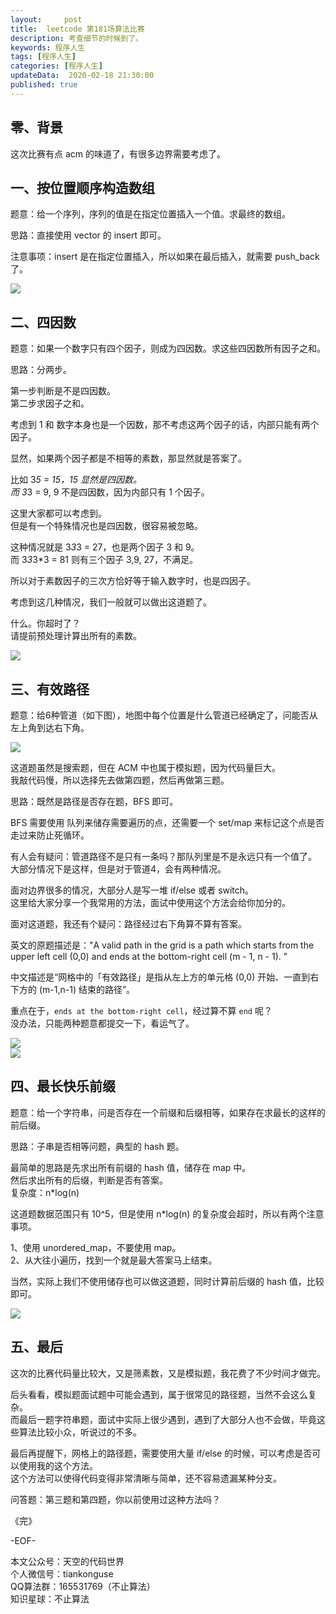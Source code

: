 ```yaml
---   
layout:     post  
title:  leetcode 第181场算法比赛  
description: 考查细节的时候到了。  
keywords: 程序人生  
tags: [程序人生]    
categories: [程序人生]  
updateData:  2020-02-18 21:30:00  
published: true  
---  
```



## 零、背景  


这次比赛有点 acm 的味道了，有很多边界需要考虑了。  


## 一、按位置顺序构造数组  


题意：给一个序列，序列的值是在指定位置插入一个值。求最终的数组。  


思路：直接使用 vector 的 insert 即可。  


注意事项：insert 是在指定位置插入，所以如果在最后插入，就需要 push\_back 了。  



![](http://res2020.tiankonguse.com/images/2020/03/22/001.png)  


## 二、四因数  


题意：如果一个数字只有四个因子，则成为四因数。求这些四因数所有因子之和。    


思路：分两步。  


第一步判断是不是四因数。  
第二步求因子之和。  


考虑到 1 和 数字本身也是一个因数，那不考虑这两个因子的话，内部只能有两个因子。 


显然，如果两个因子都是不相等的素数，那显然就是答案了。  


比如 3*5 = 15，15 显然是四因数。  
而 3*3 = 9, 9 不是四因数，因为内部只有 1 个因子。  


这里大家都可以考虑到。  
但是有一个特殊情况也是四因数，很容易被忽略。  


这种情况就是 3*3*3 = 27，也是两个因子 3 和 9。  
而 3*3*3*3 = 81 则有三个因子 3,9, 27，不满足。  


所以对于素数因子的三次方恰好等于输入数字时，也是四因子。  


考虑到这几种情况，我们一般就可以做出这道题了。  


什么。你超时了？  
请提前预处理计算出所有的素数。  



![](http://res2020.tiankonguse.com/images/2020/03/22/002.png)  


## 三、有效路径  


题意：给6种管道（如下图），地图中每个位置是什么管道已经确定了，问能否从左上角到达右下角。  



![](http://res2020.tiankonguse.com/images/2020/03/22/003.png)  


这道题虽然是搜索题，但在 ACM 中也属于模拟题，因为代码量巨大。  
我敲代码慢，所以选择先去做第四题，然后再做第三题。  


思路：既然是路径是否存在题，BFS 即可。  


BFS 需要使用 队列来储存需要遍历的点，还需要一个 set/map 来标记这个点是否走过来防止死循环。  


有人会有疑问：管道路径不是只有一条吗？那队列里是不是永远只有一个值了。  
大部分情况下是这样，但是对于管道4，会有两种情况。  


面对边界很多的情况，大部分人是写一堆 if/else 或者 switch。  
这里给大家分享一个我常用的方法，面试中使用这个方法会给你加分的。  


面对这道题，我还有个疑问：路径经过右下角算不算有答案。  



英文的原题描述是："A valid path in the grid is a path which starts from the upper left cell (0,0) and ends at the bottom-right cell (m - 1, n - 1). "  


中文描述是“网格中的「有效路径」是指从左上方的单元格 (0,0) 开始、一直到右下方的 (m-1,n-1) 结束的路径”。  



重点在于，`ends at the bottom-right cell`，经过算不算 `end` 呢？  
没办法，只能两种题意都提交一下，看运气了。




![](http://res2020.tiankonguse.com/images/2020/03/22/004.png)  
![](http://res2020.tiankonguse.com/images/2020/03/22/005.png)  


## 四、最长快乐前缀  


题意：给一个字符串，问是否存在一个前缀和后缀相等，如果存在求最长的这样的前后缀。  


思路：子串是否相等问题，典型的 hash 题。  


最简单的思路是先求出所有前缀的 hash 值，储存在 map 中。  
然后求出所有的后缀，判断是否有答案。  
复杂度：n*log(n)  


这道题数据范围只有 10^5，但是使用 n*log(n) 的复杂度会超时，所以有两个注意事项。  


1、使用 unordered\_map，不要使用 map。  
2、从大往小遍历，找到一个就是最大答案马上结束。  


当然，实际上我们不使用储存也可以做这道题，同时计算前后缀的 hash 值，比较即可。  



![](http://res2020.tiankonguse.com/images/2020/03/22/006.png)  


## 五、最后  


这次的比赛代码量比较大，又是筛素数，又是模拟题，我花费了不少时间才做完。  


后头看看，模拟题面试题中可能会遇到，属于很常见的路径题，当然不会这么复杂。  
而最后一题字符串题，面试中实际上很少遇到，遇到了大部分人也不会做，毕竟这些算法比较小众，听说过的不多。  


最后再提醒下，网格上的路径题，需要使用大量 if/else 的时候，可以考虑是否可以使用我的这个方法。  
这个方法可以使得代码变得非常清晰与简单，还不容易遗漏某种分支。  


问答题：第三题和第四题，你以前使用过这种方法吗？  


《完》


-EOF-  



本文公众号：天空的代码世界  
个人微信号：tiankonguse  
QQ算法群：165531769（不止算法）  
知识星球：不止算法  

